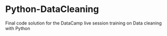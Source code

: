 # Python-DataCleaning
Final code solution for the DataCamp live session training on Data cleaning with Python
